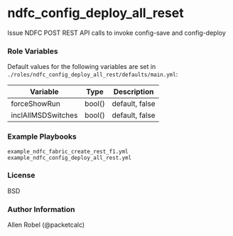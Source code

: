 # ndfc_config_deploy_all_reset

Issue NDFC POST REST API calls to invoke config-save and config-deploy

### Role Variables

Default values for the following variables are set in ``./roles/ndfc_config_deploy_all_rest/defaults/main.yml``:

Variable           | Type   | Description
-------------------|--------|------------
forceShowRun       | bool() | default, false
inclAllMSDSwitches | bool() | default, false

### Example Playbooks

```
example_ndfc_fabric_create_rest_f1.yml
example_ndfc_config_deploy_all_rest.yml
```

### License

BSD

### Author Information

Allen Robel (@packetcalc)
